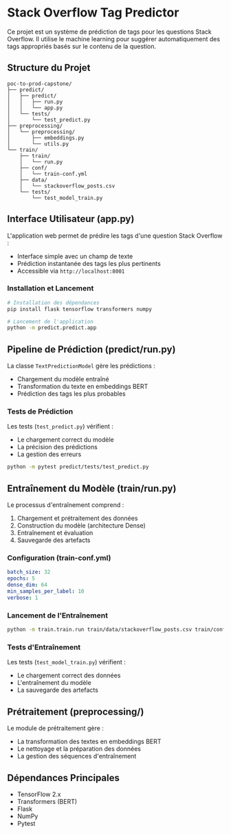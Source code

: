 # Stack Overflow Tag Predictor

Ce projet est un système de prédiction de tags pour les questions Stack Overflow. Il utilise le machine learning pour suggérer automatiquement des tags appropriés basés sur le contenu de la question.

## Structure du Projet

```
poc-to-prod-capstone/
├── predict/
│   ├── predict/
│   │   ├── run.py
│   │   └── app.py
│   └── tests/
│       └── test_predict.py
├── preprocessing/
│   └── preprocessing/
│       ├── embeddings.py
│       └── utils.py
└── train/
    ├── train/
    │   └── run.py
    ├── conf/
    │   └── train-conf.yml
    ├── data/
    │   └── stackoverflow_posts.csv
    └── tests/
        └── test_model_train.py
```

## Interface Utilisateur (app.py)

L'application web permet de prédire les tags d'une question Stack Overflow :
- Interface simple avec un champ de texte
- Prédiction instantanée des tags les plus pertinents
- Accessible via `http://localhost:8001`

### Installation et Lancement

```bash
# Installation des dépendances
pip install flask tensorflow transformers numpy

# Lancement de l'application
python -m predict.predict.app
```

## Pipeline de Prédiction (predict/run.py)

La classe `TextPredictionModel` gère les prédictions :
- Chargement du modèle entraîné
- Transformation du texte en embeddings BERT
- Prédiction des tags les plus probables

### Tests de Prédiction

Les tests (`test_predict.py`) vérifient :
- Le chargement correct du modèle
- La précision des prédictions
- La gestion des erreurs

```bash
python -m pytest predict/tests/test_predict.py
```

## Entraînement du Modèle (train/run.py)

Le processus d'entraînement comprend :
1. Chargement et prétraitement des données
2. Construction du modèle (architecture Dense)
3. Entraînement et évaluation
4. Sauvegarde des artefacts

### Configuration (train-conf.yml)

```yaml
batch_size: 32
epochs: 5
dense_dim: 64
min_samples_per_label: 10
verbose: 1
```

### Lancement de l'Entraînement

```bash
python -m train.train.run train/data/stackoverflow_posts.csv train/conf/train-conf.yml train/models
```

### Tests d'Entraînement

Les tests (`test_model_train.py`) vérifient :
- Le chargement correct des données
- L'entraînement du modèle
- La sauvegarde des artefacts



## Prétraitement (preprocessing/)

Le module de prétraitement gère :
- La transformation des textes en embeddings BERT
- Le nettoyage et la préparation des données
- La gestion des séquences d'entraînement


## Dépendances Principales

- TensorFlow 2.x
- Transformers (BERT)
- Flask
- NumPy
- Pytest

